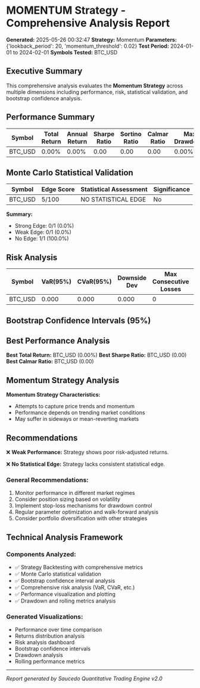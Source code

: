 # MOMENTUM Strategy - Comprehensive Analysis Report

**Generated:** 2025-05-26 00:32:47
**Strategy:** Momentum
**Parameters:** {'lookback_period': 20, 'momentum_threshold': 0.02}
**Test Period:** 2024-01-01 to 2024-02-01
**Symbols Tested:** BTC_USD

## Executive Summary

This comprehensive analysis evaluates the **Momentum Strategy** across multiple dimensions including performance, risk, statistical validation, and bootstrap confidence analysis.

## Performance Summary

| Symbol | Total Return | Annual Return | Sharpe Ratio | Sortino Ratio | Calmar Ratio | Max Drawdown | Win Rate | Total Trades |
|--------|--------------|---------------|--------------|---------------|--------------|--------------|----------|-------------|
| BTC_USD | 0.00% | 0.00% | 0.00 | 0.00 | 0.00 | 0.00% | 0.00% | 0 |

## Monte Carlo Statistical Validation

| Symbol | Edge Score | Statistical Assessment | Significance |
|--------|------------|----------------------|-------------|
| BTC_USD | 5/100 | NO STATISTICAL EDGE | No |

**Summary:**
- Strong Edge: 0/1 (0.0%)
- Weak Edge: 0/1 (0.0%)
- No Edge: 1/1 (100.0%)

## Risk Analysis

| Symbol | VaR(95%) | CVaR(95%) | Downside Dev | Max Consecutive Losses | Skewness | Kurtosis |
|--------|----------|-----------|--------------|----------------------|----------|----------|
| BTC_USD | 0.000 | 0.000 | 0.000 | 0 | 0.00 | 0.00 |

## Bootstrap Confidence Intervals (95%)


## Best Performance Analysis

**Best Total Return:** BTC_USD (0.00%)
**Best Sharpe Ratio:** BTC_USD (0.00)
**Best Calmar Ratio:** BTC_USD (0.00)

## Momentum Strategy Analysis

**Momentum Strategy Characteristics:**
- Attempts to capture price trends and momentum
- Performance depends on trending market conditions
- May suffer in sideways or mean-reverting markets

## Recommendations

❌ **Weak Performance:** Strategy shows poor risk-adjusted returns.

❌ **No Statistical Edge:** Strategy lacks consistent statistical edge.

### General Recommendations:
1. Monitor performance in different market regimes
2. Consider position sizing based on volatility
3. Implement stop-loss mechanisms for drawdown control
4. Regular parameter optimization and walk-forward analysis
5. Consider portfolio diversification with other strategies

## Technical Analysis Framework

### Components Analyzed:
- ✅ Strategy Backtesting with comprehensive metrics
- ✅ Monte Carlo statistical validation
- ✅ Bootstrap confidence interval analysis
- ✅ Comprehensive risk analysis (VaR, CVaR, etc.)
- ✅ Performance visualization and plotting
- ✅ Drawdown and rolling metrics analysis

### Generated Visualizations:
- Performance over time comparison
- Returns distribution analysis
- Risk analysis dashboard
- Bootstrap confidence intervals
- Drawdown analysis
- Rolling performance metrics

---
*Report generated by Saucedo Quantitative Trading Engine v2.0*
